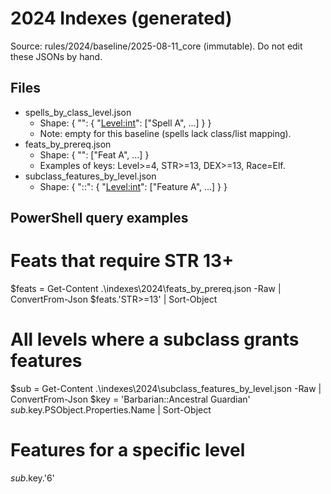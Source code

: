 # 2024 Indexes (generated)

Source: rules/2024/baseline/2025-08-11_core (immutable). Do not edit these JSONs by hand.

## Files
- spells_by_class_level.json
  - Shape: { "<ClassName>": { "<Level:int>": ["Spell A", ...] } }
  - Note: empty for this baseline (spells lack class/list mapping).
- feats_by_prereq.json
  - Shape: { "<PrereqKey>": ["Feat A", ...] }
  - Examples of keys: Level>=4, STR>=13, DEX>=13, Race=Elf.
- subclass_features_by_level.json
  - Shape: { "<Class>::<Subclass>": { "<Level:int>": ["Feature A", ...] } }

## PowerShell query examples
# Feats that require STR 13+
$feats = Get-Content .\indexes\2024\feats_by_prereq.json -Raw | ConvertFrom-Json
$feats.'STR>=13' | Sort-Object

# All levels where a subclass grants features
$sub = Get-Content .\indexes\2024\subclass_features_by_level.json -Raw | ConvertFrom-Json
$key = 'Barbarian::Ancestral Guardian'
$sub.$key.PSObject.Properties.Name | Sort-Object

# Features for a specific level
$sub.$key.'6'
